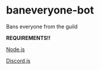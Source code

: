 # baneveryone-bot
Bans everyone from the guild

**REQUIREMENTS!!**

[Node.js](https://nodejs.org/en/download/)

[Discord.js](https://discord.js.org/#/)
